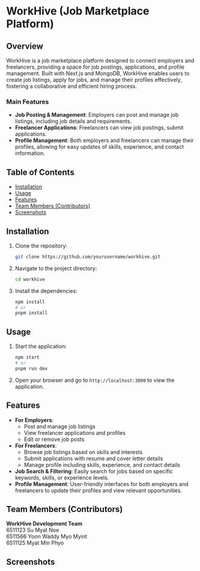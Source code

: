 # WorkHive (Job Marketplace Platform)

## Overview
WorkHive is a job marketplace platform designed to connect employers and freelancers, providing a space for job postings, applications, and profile management. Built with Next.js and MongoDB, WorkHive enables users to create job listings, apply for jobs, and manage their profiles effectively, fostering a collaborative and efficient hiring process.

### Main Features
- **Job Posting & Management**: Employers can post and manage job listings, including job details and requirements.
- **Freelancer Applications**: Freelancers can view job postings, submit applications.
- **Profile Management**: Both employers and freelancers can manage their profiles, allowing for easy updates of skills, experience, and contact information.

## Table of Contents
- [Installation](#installation)
- [Usage](#usage)
- [Features](#features)
- [Team Members (Contributors)](#team-members-contributors)
- [Screenshots](#screenshots)

## Installation
1. Clone the repository:
    ```bash
    git clone https://github.com/yourusername/workhive.git
    ```
2. Navigate to the project directory:
    ```bash
    cd workhive
    ```
3. Install the dependencies:
    ```bash
    npm install
    # or
    pnpm install
    ```

## Usage
1. Start the application:
    ```bash
    npm start
    # or
    pnpm run dev
    ```
2. Open your browser and go to `http://localhost:3000` to view the application.

## Features
- **For Employers**:
  - Post and manage job listings
  - View freelancer applications and profiles
  - Edit or remove job posts
- **For Freelancers**:
  - Browse job listings based on skills and interests
  - Submit applications with resume and cover letter details
  - Manage profile including skills, experience, and contact details
- **Job Search & Filtering**: Easily search for jobs based on specific keywords, skills, or experience levels.
- **Profile Management**: User-friendly interfaces for both employers and freelancers to update their profiles and view relevant opportunities.

## Team Members (Contributors)
**WorkHive Development Team**  
6511123 Su Myat Noe  
6511566 Yoon Waddy Myo Myint  
6511125 Myat Min Phyo  

## Screenshots
